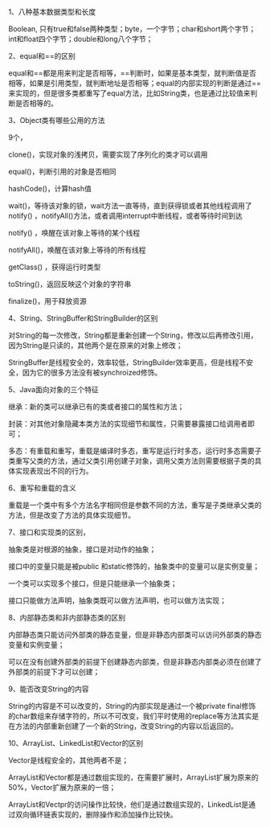 1、八种基本数据类型和长度

Boolean, 只有true和false两种类型；byte，一个字节；char和short两个字节；int和float四个字节；double和long八个字节；

2、equal和==的区别

equal和==都是用来判定是否相等，==判断时，如果是基本类型，就判断值是否相等，如果是引用类型，就判断地址是否相等；equal的内部实现的判断是通过==来实现的，但是很多类都重写了equal方法，比如String类，也是通过比较值来判断是否相等的。



3、Object类有哪些公用的方法

9个，

clone()，实现对象的浅拷贝，需要实现了序列化的类才可以调用

 equal()，判断引用的对象是否相同

 hashCode()，计算hash值

 wait()，等待该对象的锁，wait方法一直等待，直到获得锁或者其他线程调用了 notify() ，notifyAll()方法，或者调用interrupt中断线程，或者等待时间到达

 notify() ，唤醒在该对象上等待的某个线程

notifyAll()，唤醒在该对象上等待的所有线程

getClass() ，获得运行时类型

toString()，返回反映这个对象的字符串

 finalize()，用于释放资源



4、String、StringBuffer和StringBuilder的区别

对String的每一次修改，String都是重新创建一个String，修改以后再修改引用，因为String是只读的，其他两个是在原来的对象上修改；

StringBuffer是线程安全的，效率较低，StringBuilder效率更高，但是线程不安全，因为它的很多方法没有被synchroized修饰。



5、Java面向对象的三个特征

继承：新的类可以继承已有的类或者接口的属性和方法；

封装：对其他对象隐藏本类方法的实现细节和属性，只需要暴露接口给调用者即可；

多态：有重载和重写，重载是编译时多态，重写是运行时多态，运行时多态需要子类重写父类的方法，通过父类引用创建子对象，调用父类方法则需要根据子类的具体实现表现出不同的行为。



6、重写和重载的含义

重载是一个类中有多个方法名字相同但是参数不同的方法，重写是子类继承父类的方法，但是改变了方法的具体实现细节。



7、接口和实现类的区别，

抽象类是对根源的抽象，接口是对动作的抽象；

接口中的变量只能是被public 和static修饰的，抽象类中的变量可以是实例变量；

一个类可以实现多个接口，但是只能继承一个抽象类；

接口只能做方法声明，抽象类既可以做方法声明，也可以做方法实现；



8、内部静态类和非内部静态类的区别

内部静态类只能访问外部类的静态变量，但是非静态内部类可以访问外部类的静态变量和实例变量；

可以在没有创建外部类的前提下创建静态内部类，但是非静态内部类必须在创建了外部类的前提下才可以创建；



9、能否改变String的内容

String的内容是不可以改变的，String的内部实现是通过一个被private final修饰的char数组来存储字符的，所以不可改变，我们平时使用的replace等方法其实是在方法的内部重新创建了一个新的String，改变String的内容以后返回的。



10、ArrayList、LinkedList和Vector的区别

Vector是线程安全的，其他两者不是；

ArrayList和Vector都是通过数组实现的，在需要扩展时，ArrayList扩展为原来的50%，Vector扩展为原来的一倍；

ArrayList和Vectpr的访问操作比较快，他们是通过数组实现的，LinkedList是通过双向循环链表实现的，删除操作和添加操作比较快。


